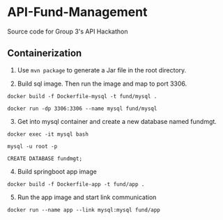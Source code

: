 # API-Fund-Management

Source code for Group 3's API Hackathon

## Containerization 

1. Use `mvn package` to generate a Jar file in the root directory.

2. Build sql image. Then run the image and map to port 3306.  

`docker build -f Dockerfile-mysql -t fund/mysql .`  

`docker run -dp 3306:3306 --name mysql fund/mysql`

3. Get into mysql container and create a new database named fundmgt.  

`docker exec -it mysql bash`  

`mysql -u root -p`

`CREATE DATABASE fundmgt;`

4. Build springboot app image

`docker build -f Dockerfile-app -t fund/app .`  

5. Run the app image and start link communication 

`docker run --name app --link mysql:mysql fund/app`
